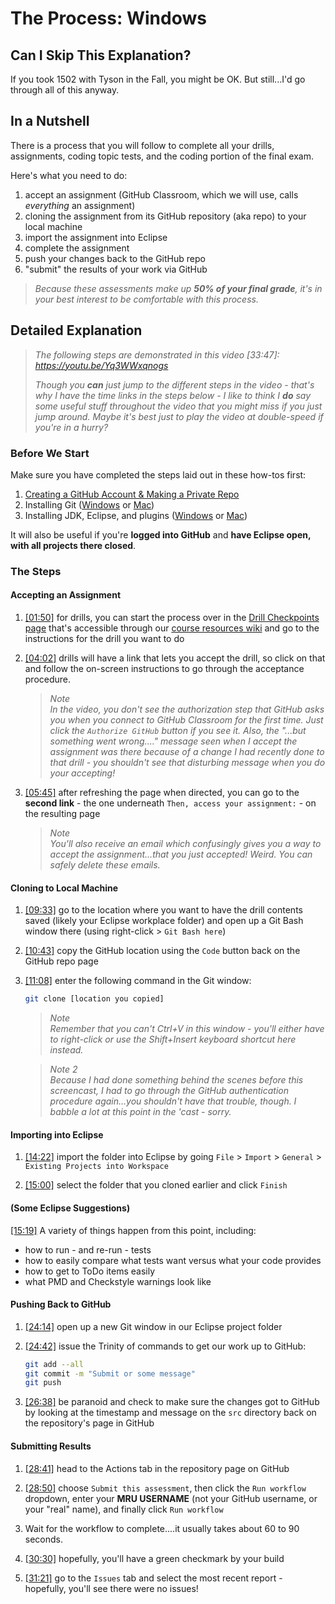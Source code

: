 # The Process: Windows

## Can I Skip This Explanation?

If you took 1502 with Tyson in the Fall, you might be OK. But still...I'd go through all of this anyway.

## In a Nutshell

There is a process that you will follow to complete all your drills, assignments, coding topic tests, and the coding portion of the final exam. 

Here's what you need to do:

1. accept an assignment (GitHub Classroom, which we will use, calls _everything_ an assignment)
2. cloning the assignment from its GitHub repository (aka repo) to your local machine
3. import the assignment into Eclipse
4. complete the assignment
5. push your changes back to the GitHub repo
6. "submit" the results of your work via GitHub
 
> _Because these assessments make up **50% of your final grade**, it's in your best interest to be comfortable with this process._

## Detailed Explanation

> _The following steps are demonstrated in this video [33:47]: https://youtu.be/Yq3WWxqnogs_  
>   
> _Though you **can** just jump to the different steps in the video - that's why I have the time links in the steps below - I like to think I **do** say some useful stuff throughout the video that you might miss if you just jump around. Maybe it's best just to play the video at double-speed if you're in a hurry?_

### Before We Start

Make sure you have completed the steps laid out in these how-tos first: 

1. [Creating a GitHub Account & Making a Private Repo](github-account.md)
2. Installing Git ([Windows](installing-git-windows.md) or [Mac](installing-git-mac.md))
3. Installing JDK, Eclipse, and plugins ([Windows](installing-jdk-eclipse-windows.md) or [Mac](installing-jdk-eclipse-mac.md))

It will also be useful if you're **logged into GitHub** and **have Eclipse open, with all projects there closed**.

### The Steps

#### Accepting an Assignment

1. [[01:50]](https://youtu.be/Yq3WWxqnogs?t=110) for drills, you can start the process over in the [Drill Checkpoints page](https://github.com/MRU-CSIS-2503-202101-001/course-resources/blob/main/drill-checkpoints.md) that's accessible through our [course resources wiki](https://github.com/MRU-CSIS-2503-202101-001/course-resources/wiki/Comp2503---Winter-2021) and go to the instructions for the drill you want to do
   
2. [[04:02]](https://youtu.be/Yq3WWxqnogs?t=242) drills will have a link that lets you accept the drill, so click on that and follow the on-screen instructions to go through the acceptance procedure.

    > _Note_  
    > _In the video, you don't see the authorization step that GitHub asks you when you connect to GitHub Classroom for the first time. Just click the `Authorize GitHub` button if you see it. Also, the "...but something went wrong...." message seen when I accept the assignment was there because of a change I had recently done to that drill - you shouldn't see that disturbing message when you do your accepting!_
    
3. [[05:45]](https://youtu.be/Yq3WWxqnogs?t=345) after refreshing the page when directed, you can go to the **second link** - the one underneath `Then, access your assignment:` - on the resulting page

    > _Note_  
    > _You'll also receive an email which confusingly gives you a way to accept the assignment...that you just accepted! Weird. You can safely delete these emails._
    

#### Cloning to Local Machine

1. [[09:33]](https://youtu.be/Yq3WWxqnogs?t=573) go to the location where you want to have the drill contents saved (likely your Eclipse workplace folder) and open up a Git Bash window there (using right-click > `Git Bash here`)

2. [[10:43]](https://youtu.be/Yq3WWxqnogs?t=643) copy the GitHub location using the `Code` button back on the GitHub repo page

3. [[11:08]](https://youtu.be/Yq3WWxqnogs?t=668) enter the following command in the Git window:

    ```bash
    git clone [location you copied]
    ```

    > _Note_  
    > _Remember that you can't Ctrl+V in this window - you'll either have to right-click or use the Shift+Insert keyboard shortcut here instead._
    
    > _Note 2_  
    > _Because I had done something behind the scenes before this screencast, I had to go through the GitHub authentication procedure again...you shouldn't have that trouble, though. I babble a lot at this point in the 'cast - sorry._


#### Importing into Eclipse

1. [[14:22]](https://youtu.be/Yq3WWxqnogs?t=862) import the folder into Eclipse by going `File` > `Import` > `General` > `Existing Projects into Workspace`

2. [[15:00]](https://youtu.be/Yq3WWxqnogs?t=900) select the folder that you cloned earlier and click `Finish`


#### (Some Eclipse Suggestions)

[[15:19]](https://youtu.be/Yq3WWxqnogs?t=919) A variety of things happen from this point, including:

- how to run - and re-run - tests
- how to easily compare what tests want versus what your code provides
- how to get to ToDo items easily
- what PMD and Checkstyle warnings look like

#### Pushing Back to GitHub

1. [[24:14]](https://youtu.be/Yq3WWxqnogs?t=1454) open up a new Git window in our Eclipse project folder

2. [[24:42]](https://youtu.be/Yq3WWxqnogs?t=1482) issue the Trinity of commands to get our work up to GitHub:

    ```bash
    git add --all
    git commit -m "Submit or some message"
    git push
    ```

3. [[26:38]](https://youtu.be/Yq3WWxqnogs?t=1598) be paranoid and check to make sure the changes got to GitHub by looking at the timestamp and message on the `src` directory back on the repository's page in GitHub

#### Submitting Results

1. [[28:41]](https://youtu.be/Yq3WWxqnogs?t=1721) head to the Actions tab in the repository page on GitHub

2. [[28:50]](https://youtu.be/Yq3WWxqnogs?t=1730) choose `Submit this assessment`, then click the `Run workflow` dropdown, enter your **MRU USERNAME** (not your GitHub username, or your "real" name), and finally click `Run workflow`

3. Wait for the workflow to complete....it usually takes about 60 to 90 seconds.

4. [[30:30]](https://youtu.be/Yq3WWxqnogs?t=1730) hopefully, you'll have a green checkmark by your build

5. [[31:21]](https://youtu.be/Yq3WWxqnogs?t=1881) go to the `Issues` tab and select the most recent report - hopefully, you'll see there were no issues!